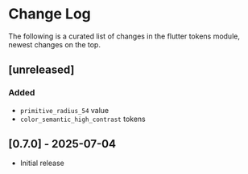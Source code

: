 # Change Log

The following is a curated list of changes in the flutter tokens module, newest changes on the top.

## [unreleased]

### Added

- `primitive_radius_54` value
- `color_semantic_high_contrast` tokens

## [0.7.0] - 2025-07-04

- Initial release

